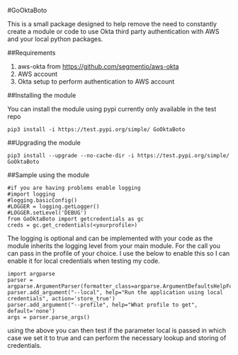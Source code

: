 #GoOktaBoto

This is a small package designed to help remove the need to constantly create
a module or code to use Okta third party authentication with AWS and your local python packages.

##Requirements
1. aws-okta from https://github.com/segmentio/aws-okta
2. AWS account
3. Okta setup to perform authentication to AWS account

##Installing the module

You can install the module using pypi currently only available in the test repo

```pip3 install -i https://test.pypi.org/simple/ GoOktaBoto ```

##Upgrading the module

```pip3 install --upgrade --no-cache-dir -i https://test.pypi.org/simple/ GoOktaBoto```

##Sample using the module

```
#if you are having problems enable logging
#import logging
#logging.basicConfig()
#LOGGER = logging.getLogger()
#LOGGER.setLevel('DEBUG')
from GoOktaBoto import getcredentials as gc
creds = gc.get_credentials(<yourprofile>)
```

The logging is optional and can be implemented with your code as the module inherits the 
logging level from your main module. For the call you can pass in the profile of your choice. I use the below to enable this
so I can enable it for local credentials when testing my code.

```
import argparse
parser = argparse.ArgumentParser(formatter_class=argparse.ArgumentDefaultsHelpFormatter)
parser.add_argument("--local", help="Run the application using local credentials", action='store_true')
parser.add_argument("--profile", help="What profile to get", default='none')
args = parser.parse_args()
```
using the above you can then test if the parameter local is passed in which case we set it to true and can perform the necessary
lookup and storing of credentials. 